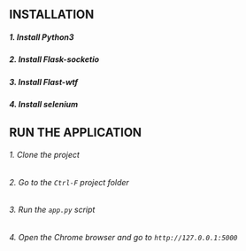 ## INSTALLATION
##### 1. Install Python3
##### 2. Install Flask-socketio
##### 3. Install Flast-wtf
##### 4. Install selenium

## RUN THE APPLICATION
###### 1. Clone the project
###### 2. Go to the `Ctrl-F` project folder
###### 3. Run the  `app.py` script
###### 4. Open the Chrome browser and go to `http://127.0.0.1:5000`

